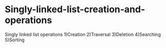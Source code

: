 # Singly-linked-list-creation-and-operations
Singly linked list operations
1)Creation
2)Traversal
3)Deletion
4)Searching
5)Sorting

